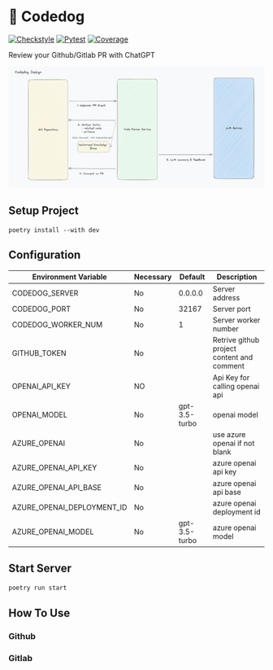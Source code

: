 # 🐶 Codedog

[![Checkstyle](https://github.com/Arcadia822/codedog/actions/workflows/flake8.yml/badge.svg)](https://github.com/Arcadia822/codedog/actions/workflows/flake8.yml)
[![Pytest](https://github.com/Arcadia822/codedog/actions/workflows/test.yml/badge.svg?branch=master)](https://github.com/Arcadia822/codedog/actions/workflows/test.yml)
[![Coverage](https://img.shields.io/endpoint?url=https://gist.githubusercontent.com/Arcadia822/ce38dae58995aeffef42065093fcfe84/raw/codedog_master.json)](https://github.com/Arcadia822/codedog/actions/workflows/test.yml)


Review your Github/Gitlab PR with ChatGPT

![Design](docs/design.png)

## Setup Project

```shell
poetry install --with dev
```
## Configuration

| Environment Variable | Necessary | Default | Description |
|---|---|---|---|
| CODEDOG_SERVER                | No  | 0.0.0.0        | Server address                               |
| CODEDOG_PORT                  | No  | 32167          | Server port                                  |
| CODEDOG_WORKER_NUM            | No  | 1              | Server worker number                         |
| GITHUB_TOKEN                  | No  |                | Retrive github project content and comment   |
| OPENAI_API_KEY                | NO  |                | Api Key for calling openai api               |
| OPENAI_MODEL                  | No  | gpt-3.5-turbo  | openai model                                 |
| AZURE_OPENAI                  | No  |                | use azure openai if not blank                |
| AZURE_OPENAI_API_KEY          | No  |                | azure openai api key                         |
| AZURE_OPENAI_API_BASE         | No  |                | azure openai api base                        |
| AZURE_OPENAI_DEPLOYMENT_ID    | No  |                | azure openai deployment id                   |
| AZURE_OPENAI_MODEL            | No  | gpt-3.5-turbo  | azure openai model                           |

## Start Server
```shell
poetry run start
```

## How To Use

### Github


### Gitlab
